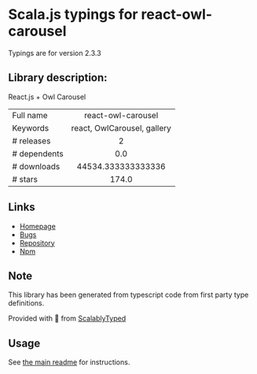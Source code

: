 
# Scala.js typings for react-owl-carousel

Typings are for version 2.3.3

## Library description:
React.js + Owl Carousel

|                    |                 |
| ------------------ | :-------------: |
| Full name          | react-owl-carousel |
| Keywords           | react, OwlCarousel, gallery |
| # releases         | 2 |
| # dependents       | 0.0 |
| # downloads        | 44534.333333333336 |
| # stars            | 174.0 |

## Links
- [Homepage](https://github.com/seal789ie/react-owl-carousel#readme)
- [Bugs](https://github.com/seal789ie/react-owl-carousel/issues)
- [Repository](https://github.com/seal789ie/react-owl-carousel)
- [Npm](https://www.npmjs.com/package/react-owl-carousel)
    


## Note
This library has been generated from typescript code from first party type definitions.

Provided with :purple_heart: from [ScalablyTyped](https://github.com/oyvindberg/ScalablyTyped)

## Usage
See [the main readme](../../readme.md) for instructions.


